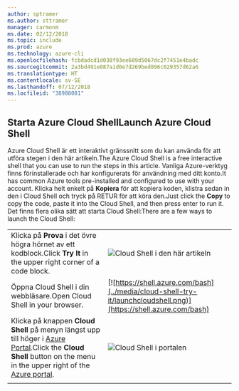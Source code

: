 ```yaml
---
author: sptramer
ms.author: sttramer
manager: carmonm
ms.date: 02/12/2018
ms.topic: include
ms.prod: azure
ms.technology: azure-cli
ms.openlocfilehash: fcbdadcd1d038f93ee609d5067dc2f7451e4badc
ms.sourcegitcommit: 2a3bd491e087a1d0e7d269bed896c029357d62a6
ms.translationtype: HT
ms.contentlocale: sv-SE
ms.lasthandoff: 07/12/2018
ms.locfileid: "38988081"
---
```

## <a name="launch-azure-cloud-shell"></a><span data-ttu-id="1dbf3-101">Starta Azure Cloud Shell</span><span class="sxs-lookup"><span data-stu-id="1dbf3-101">Launch Azure Cloud Shell</span></span>

<span data-ttu-id="1dbf3-102">Azure Cloud Shell är ett interaktivt gränssnitt som du kan använda för att utföra stegen i den här artikeln.</span><span class="sxs-lookup"><span data-stu-id="1dbf3-102">The Azure Cloud Shell is a free interactive shell that you can use to run the steps in this article.</span></span> <span data-ttu-id="1dbf3-103">Vanliga Azure-verktyg finns förinstallerade och har konfigurerats för användning med ditt konto.</span><span class="sxs-lookup"><span data-stu-id="1dbf3-103">It has common Azure tools pre-installed and configured to use with your account.</span></span> <span data-ttu-id="1dbf3-104">Klicka helt enkelt på **Kopiera** för att kopiera koden, klistra sedan in den i Cloud Shell och tryck på RETUR för att köra den.</span><span class="sxs-lookup"><span data-stu-id="1dbf3-104">Just click the **Copy** to copy the code, paste it into the Cloud Shell, and then press enter to run it.</span></span>  <span data-ttu-id="1dbf3-105">Det finns flera olika sätt att starta Cloud Shell:</span><span class="sxs-lookup"><span data-stu-id="1dbf3-105">There are a few ways to launch the Cloud Shell:</span></span>

|  |   |
|-----------------------------------------------|---|
| <span data-ttu-id="1dbf3-106">Klicka på **Prova** i det övre högra hörnet av ett kodblock.</span><span class="sxs-lookup"><span data-stu-id="1dbf3-106">Click **Try It** in the upper right corner of a code block.</span></span> | ![Cloud Shell i den här artikeln](../media/cloud-shell-try-it/cli-try-it.png) |
| <span data-ttu-id="1dbf3-108">Öppna Cloud Shell i din webbläsare.</span><span class="sxs-lookup"><span data-stu-id="1dbf3-108">Open Cloud Shell in your browser.</span></span> | [![https://shell.azure.com/bash](../media/cloud-shell-try-it/launchcloudshell.png)](https://shell.azure.com/bash) |
| <span data-ttu-id="1dbf3-109">Klicka på knappen **Cloud Shell** på menyn längst upp till höger i [Azure Portal](https://portal.azure.com).</span><span class="sxs-lookup"><span data-stu-id="1dbf3-109">Click the **Cloud Shell** button on the menu in the upper right of the [Azure portal](https://portal.azure.com).</span></span> | ![Cloud Shell i portalen](../media/cloud-shell-try-it/cloud-shell-menu.png) |
|  |  |
